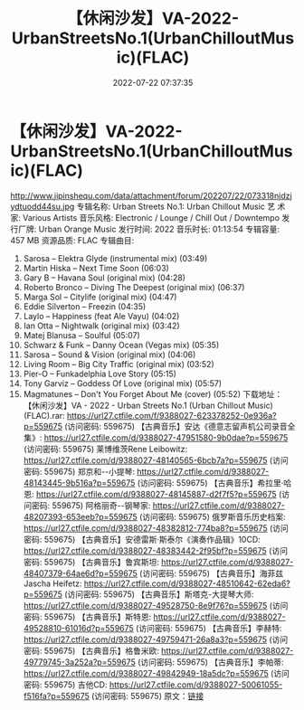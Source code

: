 ﻿---
title: 【休闲沙发】VA-2022-UrbanStreetsNo.1(UrbanChilloutMusic)(FLAC)
date: 2022-07-22 07:37:35
categories: 古典音乐、新世纪、纯音雅乐
tags: 纯音雅乐
---
# 【休闲沙发】VA-2022-UrbanStreetsNo.1(UrbanChilloutMusic)(FLAC)

http://www.jipinshequ.com/data/attachment/forum/202207/22/073318njdzjydtuodd44su.jpg
专辑名称: Urban Streets No.1: Urban
Chillout Music
艺 术 家: Various Artists
音乐风格: Electronic / Lounge / Chill Out / Downtempo
发行厂牌: Urban Orange Music
发行时间: 2022
音乐时长: 01:13:54
专辑容量: 457 MB
资源品质: FLAC
专辑曲目:
01. Sarosa – Elektra Glyde (instrumental mix) (03:49)
02. Martin Hiska – Next Time Soon (06:03)
03. Gary B – Havana Soul (original mix) (04:28)
04. Roberto Bronco – Diving The Deepest (original mix)
(06:37)
05. Marga Sol – Citylife (original mix) (04:47)
06. Eddie Silverton – Freezin (04:35)
07. Laylo – Happiness (feat Ale Vayu) (04:02)
08. Ian Otta – Nightwalk (original mix) (03:42)
09. Matej Blanusa – Soulful (05:07)
10. Schwarz & Funk – Danny Ocean (Vegas mix) (05:35)
11. Sarosa – Sound & Vision (original mix) (04:06)
12. Living Room – Big City Traffic (original mix) (03:52)
13. Pier-O – Funkadelphia Love Story (05:15)
14. Tony Garviz – Goddess Of Love (original mix) (05:57)
15. Magmatunes – Don't You Forget About Me (cover) (05:52)
下载地址：
【休闲沙发】VA - 2022 - Urban Streets No.1 (Urban Chillout Music)
(FLAC).rar: https://url27.ctfile.com/f/9388027-623378252-0e936a?p=559675
(访问密码: 559675)
【古典音乐】安达《德意志留声机公司录音全集》: https://url27.ctfile.com/d/9388027-47951580-9b0dae?p=559675
(访问密码: 559675)
莱博维茨Rene Leibowitz: https://url27.ctfile.com/d/9388027-48140565-6bcb7a?p=559675
(访问密码: 559675)
郑京和--小提琴: https://url27.ctfile.com/d/9388027-48143445-9b516a?p=559675
(访问密码: 559675)
【古典音乐】希拉里·哈恩: https://url27.ctfile.com/d/9388027-48145887-d2f7f5?p=559675
(访问密码: 559675)
阿格丽奇--钢琴家: https://url27.ctfile.com/d/9388027-48207393-653eeb?p=559675
(访问密码: 559675)
俄罗斯音乐历史档案: https://url27.ctfile.com/d/9388027-48382812-774ba8?p=559675
(访问密码: 559675)
【古典音乐】安德雷斯·斯泰尔《演奏作品辑》10CD: https://url27.ctfile.com/d/9388027-48383442-2f95bf?p=559675
(访问密码: 559675)
【古典音乐】鲁宾斯坦: https://url27.ctfile.com/d/9388027-48407379-64ae6d?p=559675
(访问密码: 559675)
【古典音乐】海菲兹Jascha Heifetz: https://url27.ctfile.com/d/9388027-48510642-62eda6?p=559675
(访问密码: 559675)
【古典音乐】斯塔克-大提琴大师: https://url27.ctfile.com/d/9388027-49528750-8e9f76?p=559675
(访问密码: 559675)
【古典音乐】斯特恩: https://url27.ctfile.com/d/9388027-49528810-61016d?p=559675
(访问密码: 559675)
【古典音乐】李赫特: https://url27.ctfile.com/d/9388027-49759471-26a8a3?p=559675
(访问密码: 559675)
【古典音乐】格鲁米欧: https://url27.ctfile.com/d/9388027-49779745-3a252a?p=559675
(访问密码: 559675)
【古典音乐】李帕蒂: https://url27.ctfile.com/d/9388027-49842949-18a5dc?p=559675
(访问密码: 559675)
吉他CD: https://url27.ctfile.com/d/9388027-50061055-f516fa?p=559675
(访问密码: 559675)
原文：[链接](https://blog.sina.com.cn/s/blog_1647c7e7601030yhk.html)